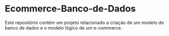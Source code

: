 # Ecommerce-Banco-de-Dados
Este repositório contém um projeto relacionado a criação de um modelo de banco de dados e o modelo lógico de um e-commerce.
